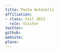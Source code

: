 ```yaml
---
title: Paola Antonelli
affiliation:
- class: Fall 2013
  role: Visitor
twitter:
github:
website:
place:
---
```

